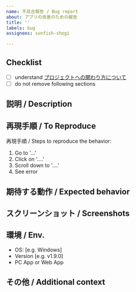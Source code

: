 ```yaml
---
name: 不具合報告 / Bug report
about: アプリの改善のための報告
title: ''
labels: bug
assignees: sunfish-shogi

---
```


## Checklist

- [ ] understand [プロジェクトへの関わり方について](https://github.com/sunfish-shogi/electron-shogi/wiki/%E3%83%97%E3%83%AD%E3%82%B8%E3%82%A7%E3%82%AF%E3%83%88%E3%81%B8%E3%81%AE%E9%96%A2%E3%82%8F%E3%82%8A%E6%96%B9%E3%81%AB%E3%81%A4%E3%81%84%E3%81%A6)
- [ ] do not remove following sections

## 説明 / Description

<!--
明確かつ簡潔な説明を書いてください。
A clear and concise description of what the bug is.
-->

## 再現手順 / To Reproduce

再現手順 / Steps to reproduce the behavior:
1. Go to '...'
2. Click on '....'
3. Scroll down to '....'
4. See error

## 期待する動作 / Expected behavior

<!--
期待する動作を明確かつ簡潔に述べてください。
A clear and concise description of what you expected to happen.
-->

## スクリーンショット / Screenshots

<!--
問題の特定に役立つスクリーンショットを貼ってください。
If applicable, add screenshots to help explain your problem.
-->

## 環境 / Env.

- OS: [e.g. Windows]
- Version [e.g. v1.9.0]
- PC App or Web App

## その他 / Additional context

<!--
その他に記述すべきことがある場合はここに記入してください。
Add any other context about the problem here.
-->
